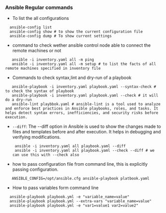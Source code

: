 ### Ansible Regular commands

* To list the all configurations
```
  ansible-config list
  ansible-config show # to show the current configuration file
  ansible-config dump # To show current settings  
```
* command to check wether ansible control node able to connect the remote machines or not
```
   ansible -i inventory.yaml all -m ping
   ansible -i inventory.yaml all -m setup # to list the facts of all remote machines specified in inventory file
```
* Commands to check syntax,lint and dry-run of a playbook
```
   ansible-playbook -i inventory.yaml playbook.yaml --syntax-check # to check the syntax of playbook
   ansible-playbook -i inventory.yaml playbook.yaml --check # it will do a dry-run
   ansible-lint playbbok.yaml # ansible-lint is a tool used to analyze and enforce best practices in Ansible playbooks, roles, and tasks. It helps detect syntax errors, inefficiencies, and security risks before execution.
```
* `--diff`: The --diff option in Ansible is used to show the changes made to files and templates before and after execution. It helps in debugging and verifying modifications.
  ```
   ansible -i inventory.yaml all playbook.yaml --diff
   ansible -i inventory.yaml all playbook.yaml --check --diff # we can use this with --check also
  ```
* how to pass configuration file from command line, this is explicitly passing configuration.
```
   ANSIBLE_CONFIG=/opt/ansible.cfg ansible-playbook platbook.yaml
```
* How to pass variables form command line
```
  ansible-playbook playbook.yml -e "variable_name=value"
  ansible-playbook playbook.yml --extra-vars "variable_name=value"
  ansible-playbook playbook.yml -e "var1=value1 var2=value2"
```
